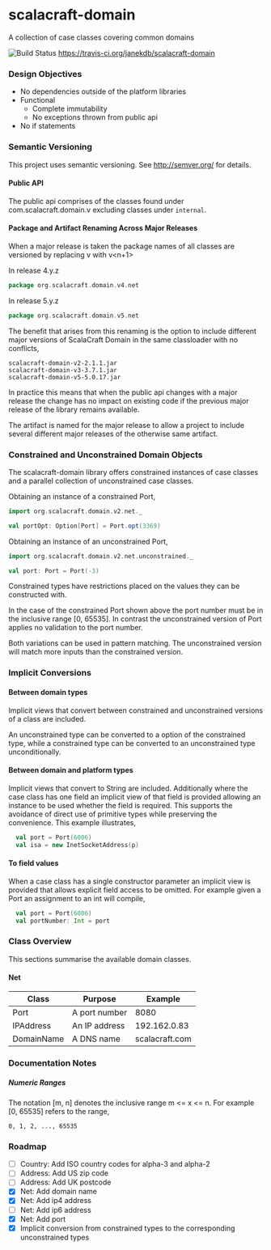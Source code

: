 scalacraft-domain
=================

A collection of case classes covering common domains

![Build Status](https://travis-ci.org/janekdb/scalacraft-domain.svg?branch=master) https://travis-ci.org/janekdb/scalacraft-domain

### Design Objectives

- No dependencies outside of the platform libraries
- Functional
  - Complete immutability
  - No exceptions thrown from public api
- No if statements

### Semantic Versioning

This project uses semantic versioning. See http://semver.org/ for details.

#### Public API

The public api comprises of the classes found under com.scalacraft.domain.v<n> excluding
classes under `internal`.

#### Package and Artifact Renaming Across Major Releases

When a major release is taken the package names of all classes are versioned by replacing v<n> with v<n+1>

In release 4.y.z

````scala
package org.scalacraft.domain.v4.net
````

In release 5.y.z

````scala
package org.scalacraft.domain.v5.net
````

The benefit that arises from this renaming is the option to include different major versions of ScalaCraft Domain
in the same classloader with no conflicts,

````
scalacraft-domain-v2-2.1.1.jar
scalacraft-domain-v3-3.7.1.jar
scalacraft-domain-v5-5.0.17.jar
````

In practice this means that when the public api changes with a major release the change has no impact on existing
code if the previous major release of the library remains available.

The artifact is named for the major release to allow a project to include several different major releases of the
otherwise same artifact.

### Constrained and Unconstrained Domain Objects

The scalacraft-domain library offers constrained instances of case classes and a parallel
collection of unconstrained case classes.

Obtaining an instance of a constrained Port,
````scala
import org.scalacraft.domain.v2.net._

val portOpt: Option[Port] = Port.opt(3369)
````

Obtaining an instance of an unconstrained Port,
````scala
import org.scalacraft.domain.v2.net.unconstrained._

val port: Port = Port(-3)
````

Constrained types have restrictions placed on the values they can be constructed with.

In the case of the constrained Port shown above the port number must be in the inclusive range [0, 65535]. In
contrast the unconstrained version of Port applies no validation to the port number.

Both variations can be used in pattern matching. The unconstrained version will match more inputs than
the constrained version.

### Implicit Conversions

#### Between domain types

Implicit views that convert between constrained and unconstrained versions of a class are included.

An unconstrained type can be converted to a option of the constrained type, while a constrained type can be
converted to an unconstrained type unconditionally.

#### Between domain and platform types

Implicit views that convert to String are included. Additionally where the case class has one field an implicit
view of that field is provided allowing an instance to be used whether the field is required. This supports the
avoidance of direct use of primitive types while preserving the convenience. This example illustrates,

````scala
  val port = Port(6006)
  val isa = new InetSocketAddress(p)
````

#### To field values

When a case class has a single constructor parameter an implicit view is provided that allows explicit field access
to be omitted. For example given a Port an assignment to an int will compile,

````scala
  val port = Port(6006)
  val portNumber: Int = port
````

### Class Overview

This sections summarise the available domain classes.

#### Net

Class | Purpose | Example
---- | ---- | ----
Port | A port number | 8080
IPAddress | An IP address | 192.162.0.83
DomainName | A DNS name | scalacraft.com

### Documentation Notes

##### Numeric Ranges

The notation [m, n] denotes the inclusive range m <= x <= n. For example [0, 65535] refers to the range,

    0, 1, 2, ..., 65535

### Roadmap

- [ ] Country: Add ISO country codes for alpha-3 and alpha-2
- [ ] Address: Add US zip code
- [ ] Address: Add UK postcode
- [x] Net: Add domain name
- [x] Net: Add ip4 address
- [ ] Net: Add ip6 address
- [x] Net: Add port
- [x] Implicit conversion from constrained types to the corresponding unconstrained types
